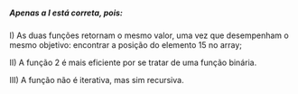##### Apenas a I está correta, pois:
I) As duas funções retornam o mesmo valor, uma vez que desempenham o mesmo objetivo: encontrar a posição do elemento 15 no array;

II) A função 2 é mais eficiente por se tratar de uma função binária.

III) A função não é iterativa, mas sim recursiva.



